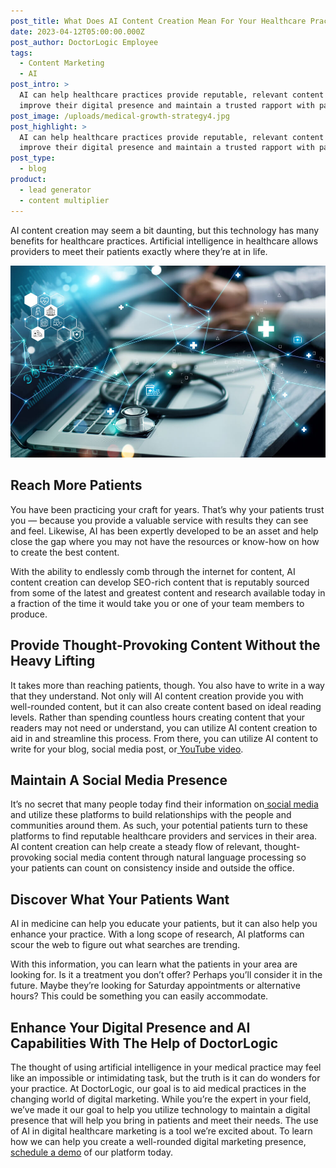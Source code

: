 ```yaml
---
post_title: What Does AI Content Creation Mean For Your Healthcare Practice?
date: 2023-04-12T05:00:00.000Z
post_author: DoctorLogic Employee
tags:
  - Content Marketing
  - AI
post_intro: >
  AI can help healthcare practices provide reputable, relevant content to
  improve their digital presence and maintain a trusted rapport with patients.
post_image: /uploads/medical-growth-strategy4.jpg
post_highlight: >
  AI can help healthcare practices provide reputable, relevant content to
  improve their digital presence and maintain a trusted rapport with patients.
post_type:
  - blog
product:
  - lead generator
  - content multiplier
---
```


AI content creation may seem a bit daunting, but this technology has many benefits for healthcare practices. Artificial intelligence in healthcare allows providers to meet their patients exactly where they’re at in life.

![](/uploads/medical-growth-strategy4.jpg)

## Reach More Patients

You have been practicing your craft for years. That’s why your patients trust you — because you provide a valuable service with results they can see and feel. Likewise, AI has been expertly developed to be an asset and help close the gap where you may not have the resources or know-how on how to create the best content.

With the ability to endlessly comb through the internet for content, AI content creation can develop SEO-rich content that is reputably sourced from some of the latest and greatest content and research available today in a fraction of the time it would take you or one of your team members to produce.

## Provide Thought-Provoking Content Without the Heavy Lifting

It takes more than reaching patients, though. You also have to write in a way that they understand. Not only will AI content creation provide you with well-rounded content, but it can also create content based on ideal reading levels. Rather than spending countless hours creating content that your readers may not need or understand, you can utilize AI content creation to aid in and streamline this process. From there, you can utilize AI content to write for your blog, social media post, or[ YouTube video](https://doctorlogic.com/blog/how-youtube-grows-business.html).

## Maintain A Social Media Presence

It’s no secret that many people today find their information on[ social media](https://doctorlogic.com/blog/how-to-improve-your-social-media-presence.html) and utilize these platforms to build relationships with the people and communities around them. As such, your potential patients turn to these platforms to find reputable healthcare providers and services in their area. AI content creation can help create a steady flow of relevant, thought-provoking social media content through natural language processing so your patients can count on consistency inside and outside the office.

## Discover What Your Patients Want

AI in medicine can help you educate your patients, but it can also help you enhance your practice. With a long scope of research, AI platforms can scour the web to figure out what searches are trending.

With this information, you can learn what the patients in your area are looking for. Is it a treatment you don’t offer? Perhaps you’ll consider it in the future. Maybe they’re looking for Saturday appointments or alternative hours? This could be something you can easily accommodate.

## Enhance Your Digital Presence and AI Capabilities With The Help of DoctorLogic

The thought of using artificial intelligence in your medical practice may feel like an impossible or intimidating task, but the truth is it can do wonders for your practice. At DoctorLogic, our goal is to aid medical practices in the changing world of digital marketing. While you’re the expert in your field, we’ve made it our goal to help you utilize technology to maintain a digital presence that will help you bring in patients and meet their needs. The use of AI in digital healthcare marketing is a tool we’re excited about. To learn how we can help you create a well-rounded digital marketing presence,[ schedule a demo](https://growth.doctorlogic.com/get-a-demo?_gl=1*1um2xbp*_ga*MTMxMTcyNzc5MC4xNjU5NDU4NzUz*_ga_HYTFNMWV4B*MTY3Nzg3NzkyMy43LjEuMTY3Nzg3OTE0MC41OC4wLjA.) of our platform today.

